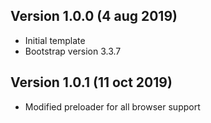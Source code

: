 ## Version 1.0.0 (4 aug 2019)
- Initial template
- Bootstrap version 3.3.7

## Version 1.0.1 (11 oct 2019)
- Modified preloader for all browser support